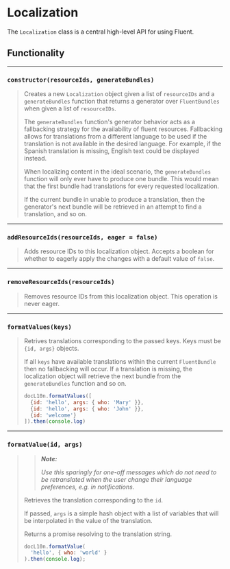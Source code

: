 # Localization

The `Localization` class is a central high-level API for using Fluent.

## Functionality

---

### `constructor(resourceIds, generateBundles)`
> Creates a new `Localization` object given a list of `resourceIDs` and a `generateBundles` function that returns a generator over `FluentBundles` when given a list of `resourceIDs`.
>
> The `generateBundles` function's generator behavior acts as a fallbacking strategy for the availability of fluent resources. Fallbacking allows for translations from a different language to be used if the translation is not available in the desired language. For example, if the Spanish translation is missing, English text could be displayed instead.
>
> When localizing content in the ideal scenario, the `generateBundles` function will only ever have to produce one bundle. This would mean that the first bundle had translations for every requested localization.
>
> If the current bundle in unable to produce a translation, then the generator's next bundle will be retrieved in an attempt to find a translation, and so on.

---

### `addResourceIds(resourceIds, eager = false)`
> Adds resource IDs to this localization object.
> Accepts a boolean for whether to eagerly apply the changes
> with a default value of `false`.

---

### `removeResourceIds(resourceIds)`
> Removes resource IDs from this localization object.
> This operation is never eager.

---

### `formatValues(keys)`
> Retrives translations corresponding to the passed keys.
> Keys must be `{id, args}` objects.
>
> If all `keys` have available translations within the current `FluentBundle`
> then no fallbacking will occur. If a translation is missing, the
> localization object will retrieve the next bundle from the `generateBundles` function and so on.
>
> ```JavaScript
> docL10n.formatValues([
>   {id: 'hello', args: { who: 'Mary' }},
>   {id: 'hello', args: { who: 'John' }},
>   {id: 'welcome'}
> ]).then(console.log)
> ```

---

### `formatValue(id, args)`
>> **_Note:_**
>>
>> _Use this sparingly for one-off messages which do not need to be retranslated when the user change their language preferences, e.g. in notifications._
>
> Retrieves the translation corresponding to the `id`.
>
> If passed, `args` is a simple hash object with a list of variables that will be interpolated in the value of the translation.
>
> Returns a promise resolving to the translation string.
>
> ```JavaScript
> docL10n.formatValue(
>   'hello', { who: 'world' }
> ).then(console.log);
> ```